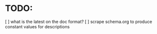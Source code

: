 # TODO:

[ ] what is the latest on the doc format? 
[ ] scrape schema.org to produce constant values for descriptions
